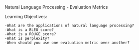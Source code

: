 Natural Language Processing - Evaluation Metrics


Learning Objectives:

    -What are the applications of natural language processing?
    -What is a BLEU score?
    -What is a ROUGE score?
    -What is perplexity?
    -When should you use one evaluation metric over another?